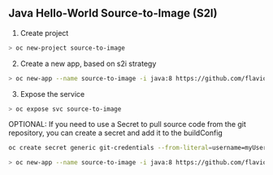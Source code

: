 ## Java Hello-World Source-to-Image (S2I)

1. Create project

```sh
> oc new-project source-to-image
```

2. Create a new app, based on s2i strategy

```sh
> oc new-app --name source-to-image -i java:8 https://github.com/flaviogarrote/examples-openshift --context-dir hello-world-java
```

3. Expose the service
```sh
> oc expose svc source-to-image
```

OPTIONAL: If you need to use a Secret to pull source code from the git repository, you can create a secret and add it to the buildConfig

```sh
oc create secret generic git-credentials --from-literal=username=myUserName --from-literal=password=myPassword
```
```sh
> oc new-app --name source-to-image -i java:8 https://github.com/flaviogarrote/examples-openshift --context-dir hello-world-java --source-secret=git-credentials
```
